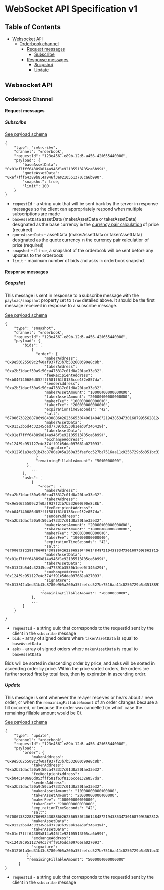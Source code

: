 # WebSocket API Specification v1

## Table of Contents

*   [Websocket API](#websocket-api)
    *   [Orderbook channel](#orderbook-channel)
        *   [Request messages](#request-messages)
            *   [Subscribe](#subscribe)
        *   [Response messages](#response-messages)
            *   [Snapshot](#snapshot)
            *   [Update](#update)

## Websocket API

### Orderbook Channel

#### Request messages

##### Subscribe

[See payload schema](https://github.com/0xProject/0x-monorepo/blob/development/packages/json-schemas/schemas/relayer_api_orberbook_channel_subscribe_schema.ts#L1)

```
{
    "type": "subscribe",
    "channel": "orderbook",
    "requestId": "123e4567-e89b-12d3-a456-426655440000",
    "payload": {
        "baseAssetData": "0x01ef7fff64389b814a946f3e92105513705ca6b990",
        "quoteAssetData": "0xef7fff64389b814a946f3e92105513705ca6b990",
        "snapshot": true,
        "limit": 100
    }
}
```

*   `requestId` - a string uuid that will be sent back by the server in response messages so the client can appropriately respond when multiple subscriptions are made
*   `baseAssetData` assetData (makerAssetData or takerAssetData) designated as the base currency in the [currency pair calculation](https://en.wikipedia.org/wiki/Currency_pair) of price (required)
*   `quoteAssetData` - assetData (makerAssetData or takerAssetData) designated as the quote currency in the currency pair calculation of price (required)
*   `snapshot` - if `true`, a snapshot of the orderbook will be sent before any updates to the orderbook
*   `limit` - maximum number of bids and asks in orderbook snapshot

#### Response messages

##### Snapshot

This message is sent in response to a subscribe message with the `payload/snapshot` property set to `true` detailed above. It should be the first message received in response to a subscribe message.

[See payload schema](https://github.com/0xProject/0x-monorepo/blob/development/packages/json-schemas/schemas/relayer_api_orderbook_channel_snapshot_schema.ts#L1)

```
{
    "type": "snapshot",
    "channel": "orderbook",
    "requestId": "123e4567-e89b-12d3-a456-426655440000",
    "payload": {
        "bids": [
            {
              "order": {
                  "makerAddress": "0x9e56625509c2f60af937f23b7b532600390e8c8b",
                  "takerAddress": "0xa2b31dacf30a9c50ca473337c01d8a201ae33e32",
                  "feeRecipientAddress": "0xb046140686d052fff581f63f8136cce132e857da",
                  "senderAddress": "0xa2b31dacf30a9c50ca473337c01d8a201ae33e32",
                  "makerAssetAmount": "10000000000000000",
                  "takerAssetAmount": "20000000000000000",
                  "makerFee": "100000000000000",
                  "takerFee": "200000000000000",
                  "expirationTimeSeconds": "42",
                  "salt": "67006738228878699843088602623665307406148487219438534730168799356281242528500",
                  "makerAssetData": "0x01323b5d4c32345ced77393b3530b1eed0f346429d",
                  "takerAssetData": "0x01ef7fff64389b814a946f3e92105513705ca6b990",
                  "exchangeAddress": "0x12459c951127e0c374ff9105dda097662a027093",
                  "signature": "0x012761a3ed31b43c8780e905a260a35faefcc527be7516aa11c0256729b5b351bc33"
              }
              "remainingFillableAmount": "5000000000",
          },
            ...
        ],
        "asks": [
            {
               "order":  {
                  "makerAddress": "0xa2b31dacf30a9c50ca473337c01d8a201ae33e32",
                  "takerAddress": "0x9e56625509c2f60af937f23b7b532600390e8c8b",
                  "feeRecipientAddress": "0xb046140686d052fff581f63f8136cce132e857da",
                  "senderAddress": "0xa2b31dacf30a9c50ca473337c01d8a201ae33e32",
                  "makerAssetAmount": "20000000000000000",
                  "takerAssetAmount": "10000000000000000",
                  "makerFee": "200000000000000",
                  "takerFee": "100000000000000",
                  "expirationTimeSeconds": "42",
                  "salt": "67006738228878699843088602623665307406148487219438534730168799356281242528500",
                  "makerAssetData": "0x01ef7fff64389b814a946f3e92105513705ca6b990",
                  "takerAssetData": "0x01323b5d4c32345ced77393b3530b1eed0f346429d",
                  "exchangeAddress": "0x12459c951127e0c374ff9105dda097662a027093",
                  "signature": "0x013842a3ed31b43c8780e905a260a35faefcc527be7516aa11c0256729b5b3518891"
                },
                "remainingFillableAmount": "50000000000",
            },
            ...
        ]
    }

}
```

*   `requestId` - a string uuid that corresponds to the requestId sent by the client in the `subscribe` message
*   `bids` - array of signed orders where `takerAssetData` is equal to `baseAssetData`
*   `asks` - array of signed orders where `makerAssetData` is equal to `baseAssetData`

Bids will be sorted in descending order by price, and asks will be sorted in ascending order by price. Within the price sorted orders, the orders are further sorted first by total fees, then by expiration in ascending order.

##### Update

This message is sent whenever the relayer receives or hears about a new order, or when the `remainingFillableAmount` of an order changes because a fill occurred, or because the order was cancelled (in which case the remaining fillable amount would be 0).

[See payload schema](https://github.com/0xProject/0x-monorepo/blob/development/packages/json-schemas/schemas/relayer_api_orderbook_channel_update_response_schema.ts#L1)

```
{
    "type": "update",
    "channel": "orderbook",
    "requestId": "123e4567-e89b-12d3-a456-426655440000",
    "payload":  {
        "order": {
            "makerAddress": "0x9e56625509c2f60af937f23b7b532600390e8c8b",
            "takerAddress": "0xa2b31dacf30a9c50ca473337c01d8a201ae33e32",
            "feeRecipientAddress": "0xb046140686d052fff581f63f8136cce132e857da",
            "senderAddress": "0xa2b31dacf30a9c50ca473337c01d8a201ae33e32",
            "makerAssetAmount": "10000000000000000",
            "takerAssetAmount": "20000000000000000",
            "makerFee": "100000000000000",
            "takerFee": "200000000000000",
            "expirationTimeSeconds": "42",
            "salt": "67006738228878699843088602623665307406148487219438534730168799356281242528500",
            "makerAssetData": "0x01323b5d4c32345ced77393b3530b1eed0f346429d",
            "takerAssetData": "0x01ef7fff64389b814a946f3e92105513705ca6b990",
            "exchangeAddress": "0x12459c951127e0c374ff9105dda097662a027093",
            "signature": "0x012761a3ed31b43c8780e905a260a35faefcc527be7516aa11c0256729b5b351bc33"
          },
          "remainingFillableAmount": "5000000000000000"
      }
}
```

*   `requestId` - a string uuid that corresponds to the requestId sent by the client in the `subscribe` message
